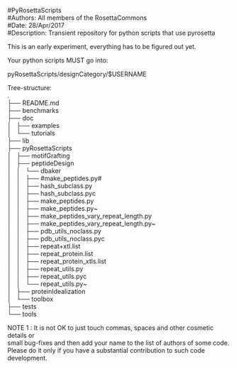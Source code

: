 #PyRosettaScripts   
#Authors: All members of the RosettaCommons  
#Date: 28/Apr/2017    
#Description: Transient repository for python scripts that use pyrosetta  
  
This is an early experiment, everything has to be figured out yet.  
  
Your python scripts MUST go into:  
  
pyRosettaScripts/designCategory/$USERNAME  
  
  
Tree-structure:  
 .  
 ├── README.md  
 ├── benchmarks  
 ├── doc  
 │   ├── examples  
 │   └── tutorials  
 ├── lib  
 ├── pyRosettaScripts  
 │   ├── motifGrafting  
 │   ├── peptideDesign  
 │   │   └── dbaker  
 │   │       ├── #make_peptides.py#  
 │   │       ├── hash_subclass.py  
 │   │       ├── hash_subclass.pyc  
 │   │       ├── make_peptides.py  
 │   │       ├── make_peptides.py~  
 │   │       ├── make_peptides_vary_repeat_length.py  
 │   │       ├── make_peptides_vary_repeat_length.py~  
 │   │       ├── pdb_utils_noclass.py  
 │   │       ├── pdb_utils_noclass.pyc  
 │   │       ├── repeat+xtl.list  
 │   │       ├── repeat_protein.list  
 │   │       ├── repeat_protein_xtls.list  
 │   │       ├── repeat_utils.py  
 │   │       ├── repeat_utils.pyc  
 │   │       └── repeat_utils.py~  
 │   ├── proteinIdealization  
 │   └── toolbox  
 ├── tests  
 └── tools  
  
NOTE 1 : It is not OK to just touch commas, spaces and other cosmetic details or   
         small bug-fixes and then add your name to the list of authors of some code.  
         Please do it only if you have a substantial contribution to such code development.  
  
